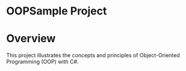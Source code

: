 # OOPSample Project

# Overview
This project illustrates the concepts and principles of Object-Oriented Programming (OOP) with C#.
